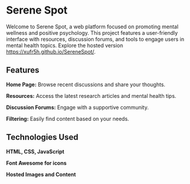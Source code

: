 <h1> Serene Spot </h1>

Welcome to Serene Spot, a web platform focused on promoting mental wellness and positive psychology. This project features a user-friendly interface with resources, discussion forums, and tools to engage users in mental health topics. Explore the hosted version https://xufr5h.github.io/SereneSpot/.


<h2> Features </h2>

**Home Page:** Browse recent discussions and share your thoughts.

**Resources:** Access the latest research articles and mental health tips.

**Discussion Forums:** Engage with a supportive community.

**Filtering:** Easily find content based on your needs.


<h2>Technologies Used</h2>

**HTML, CSS, JavaScript**

**Font Awesome for icons**

**Hosted Images and Content**
